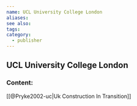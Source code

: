 ```yaml
---
name: UCL University College London
aliases:
see also:
tags:
category:
  - publisher
---
```


## UCL University College London

### Content:
[[@Pryke2002-uc|Uk Construction In Transition]]